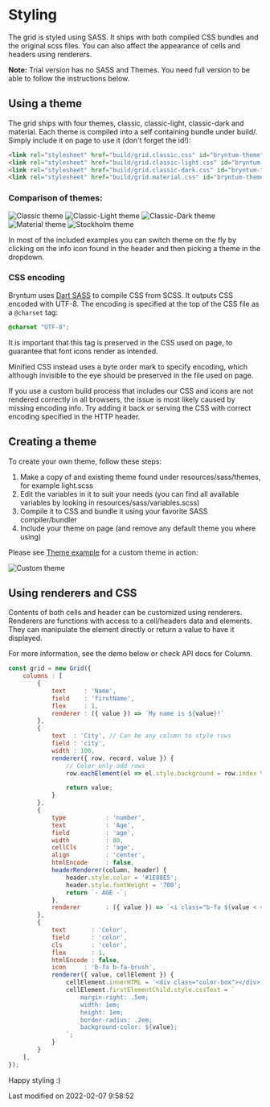# Styling
The grid is styled using SASS. It ships with both compiled CSS bundles and the original scss files. You can also affect
the appearance of cells and headers using renderers.

**Note:** Trial version has no SASS and Themes. You need full version to be able to follow the instructions below.

## Using a theme

The grid ships with four themes, classic, classic-light, classic-dark and material. Each theme is compiled into a self 
containing bundle under build/. Simply include it on page to use it (don't forget the id!):

```html
<link rel="stylesheet" href="build/grid.classic.css" id="bryntum-theme">
<link rel="stylesheet" href="build/grid.classic-light.css" id="bryntum-theme">
<link rel="stylesheet" href="build/grid.classic-dark.css" id="bryntum-theme">
<link rel="stylesheet" href="build/grid.material.css" id="bryntum-theme">
```

### Comparison of themes:

![Classic theme](Grid/themes/thumb.classic.png "Default theme")
![Classic-Light theme](Grid/themes/thumb.classic-light.png "Light theme")
![Classic-Dark theme](Grid/themes/thumb.classic-dark.png "Dark theme")
![Material theme](Grid/themes/thumb.material.png "Material theme")
![Stockholm theme](Grid/themes/thumb.stockholm.png "Stockholm theme")

In most of the included examples you can switch theme on the fly by clicking on the info icon found in the header and
then picking a theme in the dropdown.

### CSS encoding

Bryntum uses [Dart SASS](https://sass-lang.com/dart-sass) to compile CSS from SCSS. It outputs CSS encoded with UTF-8.
The encoding is specified at the top of the CSS file as a `@charset` tag:

```css
@charset "UTF-8";
```

It is important that this tag is preserved in the CSS used on page, to guarantee that font icons render as intended.

Minified CSS instead uses a byte order mark to specify encoding, which although invisible to the eye should be preserved
in the file used on page.

If you use a custom build process that includes our CSS and icons are not rendered correctly in all browsers, the issue
is most likely caused by missing encoding info. Try adding it back or serving the CSS with correct encoding specified
in the HTTP header.

## Creating a theme

To create your own theme, follow these steps:

1. Make a copy of and existing theme found under resources/sass/themes, for example light.scss
2. Edit the variables in it to suit your needs (you can find all available variables by looking in resources/sass/variables.scss)
3. Compile it to CSS and bundle it using your favorite SASS compiler/bundler
4. Include your theme on page (and remove any default theme you where using)

Please see <a href="../examples/theme" target="_blank">Theme example</a> for a custom theme in action:

![Custom theme](Grid/themes/thumb.custom.png "Custom theme")

## Using renderers and CSS

Contents of both cells and header can be customized using renderers. Renderers are functions with access to a cell/headers
data and elements. They can manipulate the element directly or return a value to have it displayed.

For more information, see the demo below or check API docs for Column.

<div class="external-example" data-file="Grid/guides/styling/renderers.js"></div>

```javascript
const grid = new Grid({
    columns : [
        {
            text     : 'Name',
            field    : 'firstName',
            flex     : 1,
            renderer : ({ value }) => `My name is ${value}!`
        },
        {
            text  : 'City', // Can be any column to style rows
            field : 'city',
            width : 100,
            renderer({ row, record, value }) {
                // Color only odd rows
                row.eachElement(el => el.style.background = row.index % 2 === 0 ? '#b2ffe9' : '#ffffff');

                return value;
            }
        },
        {
            type           : 'number',
            text           : 'Age',
            field          : 'age',
            width          : 80,
            cellCls        : 'age',
            align          : 'center',
            htmlEncode     : false,
            headerRenderer(column, header) {
                header.style.color = '#1E88E5';
                header.style.fontWeight = '700';
                return `- AGE -`;
            },
            renderer       : ({ value }) => `<i class="b-fa ${value < 40 ? 'b-fa-child' : 'b-fa-male'}"></i>`
        },
        {
            text       : 'Color',
            field      : 'color',
            cls        : 'color',
            flex       : 1,
            htmlEncode : false,
            icon     : 'b-fa b-fa-brush',
            renderer({ value, cellElement }) {
                cellElement.innerHTML = '<div class="color-box"></div>' + value;
                cellElement.firstElementChild.style.cssText = `
                    margin-right: .5em;
                    width: 1em;
                    height: 1em;
                    border-radius: .2em;
                    background-color: ${value};
                `;
            }
        }
    ],
});
```

Happy styling :)


<p class="last-modified">Last modified on 2022-02-07 9:58:52</p>